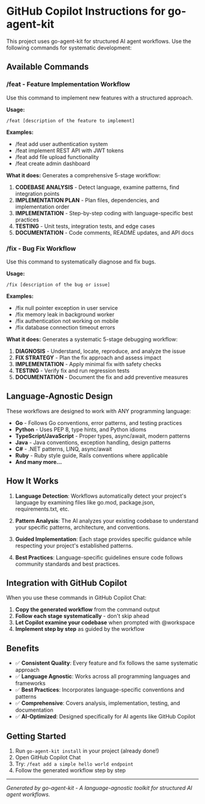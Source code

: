 # GitHub Copilot Instructions for go-agent-kit

This project uses go-agent-kit for structured AI agent workflows. Use the following commands for systematic development:

## Available Commands

### /feat - Feature Implementation Workflow
Use this command to implement new features with a structured approach.

**Usage:**
```
/feat [description of the feature to implement]
```

**Examples:**
- /feat add user authentication system
- /feat implement REST API with JWT tokens
- /feat add file upload functionality
- /feat create admin dashboard

**What it does:**
Generates a comprehensive 5-stage workflow:
1. **CODEBASE ANALYSIS** - Detect language, examine patterns, find integration points
2. **IMPLEMENTATION PLAN** - Plan files, dependencies, and implementation order
3. **IMPLEMENTATION** - Step-by-step coding with language-specific best practices
4. **TESTING** - Unit tests, integration tests, and edge cases
5. **DOCUMENTATION** - Code comments, README updates, and API docs

### /fix - Bug Fix Workflow
Use this command to systematically diagnose and fix bugs.

**Usage:**
```
/fix [description of the bug or issue]
```

**Examples:**
- /fix null pointer exception in user service
- /fix memory leak in background worker
- /fix authentication not working on mobile
- /fix database connection timeout errors

**What it does:**
Generates a systematic 5-stage debugging workflow:
1. **DIAGNOSIS** - Understand, locate, reproduce, and analyze the issue
2. **FIX STRATEGY** - Plan the fix approach and assess impact
3. **IMPLEMENTATION** - Apply minimal fix with safety checks
4. **TESTING** - Verify fix and run regression tests
5. **DOCUMENTATION** - Document the fix and add preventive measures

## Language-Agnostic Design

These workflows are designed to work with ANY programming language:
- **Go** - Follows Go conventions, error patterns, and testing practices
- **Python** - Uses PEP 8, type hints, and Python idioms
- **TypeScript/JavaScript** - Proper types, async/await, modern patterns
- **Java** - Java conventions, exception handling, design patterns
- **C#** - .NET patterns, LINQ, async/await
- **Ruby** - Ruby style guide, Rails conventions where applicable
- **And many more...**

## How It Works

1. **Language Detection**: Workflows automatically detect your project's language by examining files like go.mod, package.json, requirements.txt, etc.

2. **Pattern Analysis**: The AI analyzes your existing codebase to understand your specific patterns, architecture, and conventions.

3. **Guided Implementation**: Each stage provides specific guidance while respecting your project's established patterns.

4. **Best Practices**: Language-specific guidelines ensure code follows community standards and best practices.

## Integration with GitHub Copilot

When you use these commands in GitHub Copilot Chat:

1. **Copy the generated workflow** from the command output
2. **Follow each stage systematically** - don't skip ahead
3. **Let Copilot examine your codebase** when prompted with @workspace
4. **Implement step by step** as guided by the workflow

## Benefits

- ✅ **Consistent Quality**: Every feature and fix follows the same systematic approach
- ✅ **Language Agnostic**: Works across all programming languages and frameworks  
- ✅ **Best Practices**: Incorporates language-specific conventions and patterns
- ✅ **Comprehensive**: Covers analysis, implementation, testing, and documentation
- ✅ **AI-Optimized**: Designed specifically for AI agents like GitHub Copilot

## Getting Started

1. Run `go-agent-kit install` in your project (already done!)
2. Open GitHub Copilot Chat
3. Try: `/feat add a simple hello world endpoint`
4. Follow the generated workflow step by step

---

*Generated by go-agent-kit - A language-agnostic toolkit for structured AI agent workflows.*